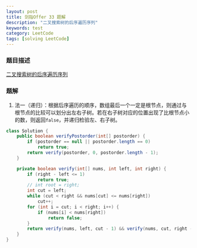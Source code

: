 ```yaml
---
layout: post
title: 剑指Offer 33 题解
description: "二叉搜索树的后序遍历序列"
keywords: test
category: LeetCode
tags: [solving LeetCode]
---
```


### 题目描述
[二叉搜索树的后序遍历序列](https://leetcode-cn.com/problems/er-cha-sou-suo-shu-de-hou-xu-bian-li-xu-lie-lcof/)

### 题解
1. 法一（递归）：根据后序遍历的顺序，数组最后一个一定是根节点，则通过与根节点的比较可以划分出左右子树。若在右子树对应的位置出现了比根节点小的数，则返回`false`，并递归检验左、右子树。
```java
class Solution {
    public boolean verifyPostorder(int[] postorder) {
        if (postorder == null || postorder.length == 0)
            return true;
        return verify(postorder, 0, postorder.length - 1);
    }

    private boolean verify(int[] nums, int left, int right) {
        if (right - left <= 1)
            return true;
        // int root = right;
        int cut = left;
        while (cut < right && nums[cut] <= nums[right])
            cut++;
        for (int i = cut; i < right; i++) {
            if (nums[i] < nums[right])
                return false;
        }
        return verify(nums, left, cut - 1) && verify(nums, cut, right - 1);
    }
}
```